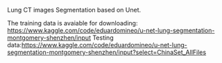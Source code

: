 Lung CT images Segmentation based on Unet.

The training data is avaiable for downloading: https://www.kaggle.com/code/eduardomineo/u-net-lung-segmentation-montgomery-shenzhen/input
Testing data:https://www.kaggle.com/code/eduardomineo/u-net-lung-segmentation-montgomery-shenzhen/input?select=ChinaSet_AllFiles
